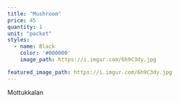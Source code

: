 ```yaml
---
title: "Mushroom"
price: 45
quantity: 1
unit: "packet"
styles:
  - name: Black
    color: '#000000'
    image_path: https://i.imgur.com/6h9C3dy.jpg

featured_image_path: https://i.imgur.com/6h9C3dy.jpg
---
```

<p>Mottukkalan</p>